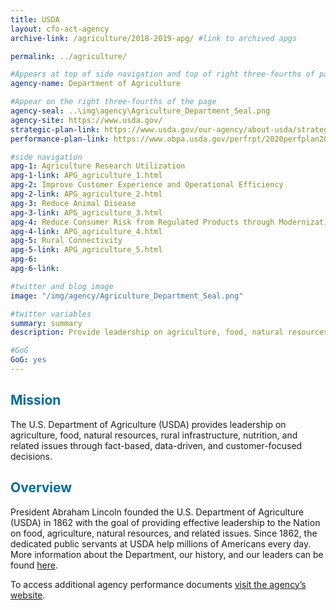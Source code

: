 ```yaml
---
title: USDA
layout: cfo-act-agency
archive-link: /agriculture/2018-2019-apg/ #link to archived apgs

permalink: ../agriculture/

#Appears at top of side navigation and top of right three-fourths of page
agency-name: Department of Agriculture

#Appear on the right three-fourths of the page
agency-seal: ..\img\agency\Agriculture_Department_Seal.png
agency-site: https://www.usda.gov/
strategic-plan-link: https://www.usda.gov/our-agency/about-usda/strategic-goals
performance-plan-link: https://www.obpa.usda.gov/perfrpt/2020perfplan2018rpt.pdf

#side navigation
apg-1: Agriculture Research Utilization
apg-1-link: APG_agriculture_1.html
apg-2: Improve Customer Experience and Operational Efficiency
apg-2-link: APG_agriculture_2.html
apg-3: Reduce Animal Disease
apg-3-link: APG_agriculture_3.html
apg-4: Reduce Consumer Risk from Regulated Products through Modernization
apg-4-link: APG_agriculture_4.html
apg-5: Rural Connectivity
apg-5-link: APG_agriculture_5.html
apg-6:
apg-6-link:

#twitter and blog image
image: "/img/agency/Agriculture_Department_Seal.png"

#twitter variables
summary: summary
description: Provide leadership on agriculture, food, natural resources, rural infrastructure, nutrition, and related issues.

#GoG
GoG: yes
---
```


<div class="usa-grid usa-graphic_list-row">
  <div class="usa-width-one-whole usa-media_block agency-page-section">
    <h2 style="color:#046b99;">Mission</h2>
    <p>The U.S. Department of Agriculture (USDA) provides leadership on agriculture, food, natural resources, rural infrastructure, nutrition, and related issues through fact-based, data-driven, and customer-focused decisions.</p>
  </div>
</div>

<div class="usa-grid usa-graphic_list-row">
  <div class="usa-width-one-whole usa-media_block agency-page-section">
    <h2 style="color:#046b99;">Overview</h2>
    <p>President Abraham Lincoln founded the U.S. Department of Agriculture (USDA) in 1862 with the goal of providing effective leadership to the Nation on food, agriculture, natural resources, and related issues. Since 1862, the dedicated public servants at USDA help millions of Americans every day. More information about the Department, our history, and our leaders can be found <a href="https://www.usda.gov/" target="_blank">here</a>.</p>
  </div>
</div>

<div class="usa-grid usa-graphic_list-row">
  <div class="usa-width-one-whole usa-media_block">
    <p>To access additional agency performance documents <a href="https://www.usda.gov/our-agency/about-usda/performance" target="_blank">visit the agency’s website</a>.</p>
  </div>
</div>
